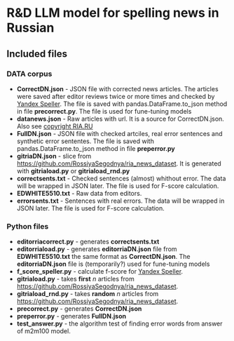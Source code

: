# R&D LLM model for spelling news in Russian
## Included files
### DATA corpus
* **CorrectDN.json** - JSON file with corrected news articles. The articles were saved after editor reviews twice or more times and checked by
[Yandex Speller](https://yandex.ru/dev/speller/). The file is saved with pandas.DataFrame.to_json method in file **precorrect.py**. The file is used for fune-tuning models
* **datanews.json** - Raw articles with url. It is a source for CorrectDN.json. Also see [copyright RIA.RU](https://ria.ru/docs/about/copyright.html)
* **FullDN.json** - JSON file with checked artciles, real error sentences and synthetic error sententes. The file is saved with pandas.DataFrame.to_json method in file **preperror.py**
* **gitriaDN.json** - slice from https://github.com/RossiyaSegodnya/ria_news_dataset. It is generated with **gitriaload.py** or **gitriaload_rnd.py**
* **correctsents.txt** - Checked sentences (almost) whithout error. The data will be wrapped in JSON later. The file is used for F-score calculation.
* **EDWHITE5510.txt** - Raw data from editors.
* **errorsents.txt** - Sentences with real errors. The data will be wrapped in JSON later. The file is used for F-score calculation.

### Python files
* **editorriacorrect.py** - generates **correctsents.txt**
* **editorriaload.py** - generates **editorriaDN.json** file from **EDWHITE5510.txt** the same format as **CorrectDN.json**. The **editorriaDN.json** file is (temporarily?) used for fune-tuning models
* **f_score_speller.py** - calculate f-score for [Yandex Speller](https://yandex.ru/dev/speller/).
* **gitriaload.py** - takes **first** *n* articles from https://github.com/RossiyaSegodnya/ria_news_dataset.
* **gitriaload_rnd.py** - takes **random** *n* articles from https://github.com/RossiyaSegodnya/ria_news_dataset.
* **precorrect.py** - generates **CorrectDN.json**
* **preperror.py** - generates **FullDN.json**
* **test_answer.py** - the algorithm test of finding error words from answer of m2m100 model.

